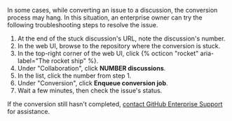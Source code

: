 In some cases, while converting an issue to a discussion, the conversion process may hang. In this situation, an enterprise owner can try the following troubleshooting steps to resolve the issue.

1. At the end of the stuck discussion's URL, note the discussion's number.
1. In the web UI, browse to the repository where the conversion is stuck.
1. In the top-right corner of the web UI, click {% octicon "rocket" aria-label="The rocket ship" %}.
1. Under "Collaboration", click **NUMBER discussions**.
1. In the list, click the number from step 1.
1. Under "Conversion", click **Enqueue conversion job**.
1. Wait a few minutes, then check the issue's status.

If the conversion still hasn't completed, [contact GitHub Enterprise Support](/support/contacting-github-support/creating-a-support-ticket) for assistance.
